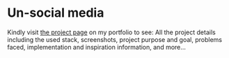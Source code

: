 # Un-social media

Kindly visit [the project page](https://www.gergesbadr.com/projects/latest) on my portfolio to see:
All the project details including the used stack, screenshots, project purpose and goal, problems faced, implementation and inspiration information, and more…

